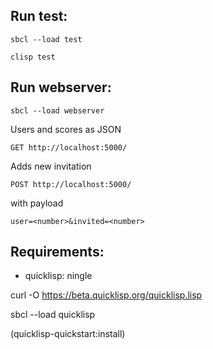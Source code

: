 

Run test:
---------

```
sbcl --load test
```

```
clisp test
```


Run webserver:
----------

```
sbcl --load webserver
```

Users and scores as JSON


```
GET http://localhost:5000/
```


Adds new invitation


```
POST http://localhost:5000/
```


with payload


```
user=<number>&invited=<number>
```


Requirements:
---------

* quicklisp: ningle

curl -O https://beta.quicklisp.org/quicklisp.lisp

sbcl --load quicklisp

(quicklisp-quickstart:install)

